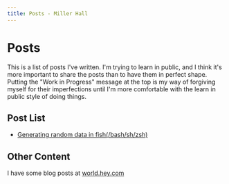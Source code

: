 ```yaml
---
title: Posts - Miller Hall
---
```


Posts
=====

This is a list of posts I\'ve written. I\'m trying to learn in public,
and I think it\'s more important to share the posts than to have them in
perfect shape. Putting the \"Work in Progress\" message at the top is my
way of forgiving myself for their imperfections until I\'m more
comfortable with the learn in public style of doing things.

Post List
---------

-   [Generating random data in fish(/bash/sh/zsh)](/posts/random-strings-in-bash.html)

Other Content
-------------

I have some blog posts at [world.hey.com](https://world.hey.com/hall)